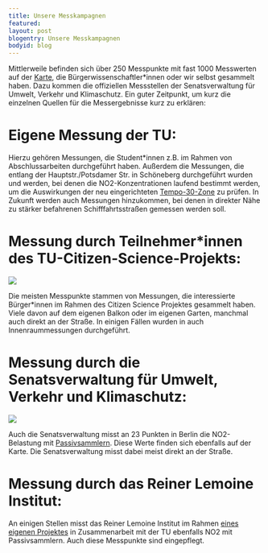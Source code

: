 ```yaml
---
title: Unsere Messkampagnen
featured: 
layout: post
blogentry: Unsere Messkampagnen
bodyid: blog
---
```


Mittlerweile befinden sich über 250 Messpunkte mit fast 1000 Messwerten auf der [Karte](http://karte.no2-atlas.de), die Bürgerwissenschaftler*innen oder wir selbst gesammelt haben. Dazu kommen die offiziellen Messstellen der Senatsverwaltung für Umwelt, Verkehr und Klimaschutz. Ein guter Zeitpunkt, um kurz die einzelnen Quellen für die Messergebnisse kurz zu erklären:

# Eigene Messung der TU:

Hierzu gehören Messungen, die Student*innen z.B. im Rahmen von Abschlussarbeiten durchgeführt haben. Außerdem die Messungen,
die entlang der Hauptstr./Potsdamer Str. in Schöneberg durchgeführt wurden und werden, bei denen die NO2-Konzentrationen laufend bestimmt werden, um die Auswirkungen der neu eingerichteten [Tempo-30-Zone](https://www.berlin.de/hauptstadtluft/luftverbesserung/tempo-30/artikel.746139.php) zu prüfen. In Zukunft werden auch Messungen hinzukommen, bei denen in direkter Nähe zu stärker befahrenen Schifffahrtsstraßen gemessen werden soll.

# Messung durch Teilnehmer*innen des TU-Citizen-Science-Projekts:

<img class="blogpic" src="http://karte.no2-atlas.de/fotos/TU-292.jpg" />

Die meisten Messpunkte stammen von Messungen, die interessierte Bürger*innen im Rahmen des Citizen Science Projektes gesammelt haben. Viele davon auf dem eigenen Balkon oder im eigenen Garten, manchmal auch direkt an der Straße. In einigen Fällen wurden in auch Innenraummessungen durchgeführt.

# Messung durch die Senatsverwaltung für Umwelt, Verkehr und Klimaschutz:

<img class="blogpic" src="http://karte.no2-atlas.de/fotos/landsberger.jpg" />

Auch die Senatsverwaltung misst an 23 Punkten in Berlin die NO2-Belastung mit [Passivsammlern](https://www.berlin.de/senuvk/umwelt/luftqualitaet/de/messnetz/download/DatenNO2-Passiv2019.pdf). Diese Werte finden sich ebenfalls auf der Karte. Die Senatsverwaltung misst dabei meist direkt an der Straße.

# Messung durch das Reiner Lemoine Institut:

An einigen Stellen misst das Reiner Lemoine Institut im Rahmen [eines eigenen Projektes](https://reiner-lemoine-institut.de/messkampagne-begonnen-zum-potenzial-der-elektromobilitaet-fuer-die-luftqualitaet/) in Zusammenarbeit mit der TU ebenfalls NO2 mit Passivsammlern. Auch diese Messpunkte sind eingepflegt.

